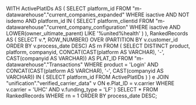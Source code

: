 WITH ActivePlatIDs AS (
    SELECT platform_id
    FROM "m-datawarehouse"."current_companies_expanded"
    WHERE isactive
      AND NOT isdemo
      AND platform_id IN (
          SELECT platform_clientid
          FROM "m-datawarehouse"."current_company_configuration"
          WHERE isactive
            AND LOWER(owner_ultimate_parent) LIKE '%united%health'
      )
),
RankedRecords AS (
    SELECT 
        v.*, 
        ROW_NUMBER() OVER (PARTITION BY v.customer_id ORDER BY v.process_date DESC) AS rn
    FROM (
        SELECT DISTINCT 
            product,
            platform,
            companyid,
            CONCAT(CAST(platform AS VARCHAR), '-', CAST(companyid AS VARCHAR)) AS PLAT_ID
        FROM "m-datawarehouse"."Transactions"
        WHERE product = 'Login'
          AND CONCAT(CAST(platform AS VARCHAR), '-', CAST(companyid AS VARCHAR)) IN (
              SELECT platform_id FROM ActivePlatIDs
          )
    ) e
    JOIN "unification"."verified_carrier_data" v 
        ON e.Plat_ID = v.carrier
    WHERE v.carrier = 'UHC' 
      AND v.funding_type = 'LF'
)
SELECT *
FROM RankedRecords
WHERE rn = 1
ORDER BY process_date DESC;

